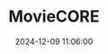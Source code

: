 ---
layout: distill
title: MovieCORE
date: 2024-12-09 11:06:00
description: 
tags: video-understanding llm paper llm-agents
categories: paper
featured: true
related_posts: false
redirect: /assets/html/moviecore.html

---